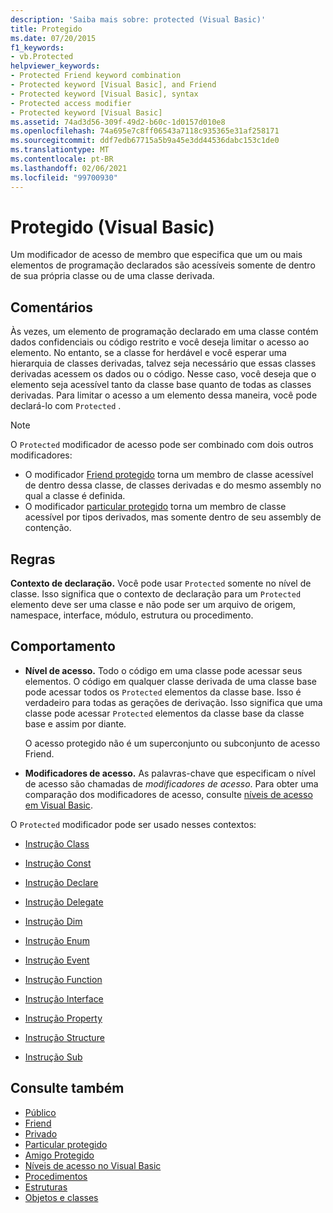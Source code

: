 ```yaml
---
description: 'Saiba mais sobre: protected (Visual Basic)'
title: Protegido
ms.date: 07/20/2015
f1_keywords:
- vb.Protected
helpviewer_keywords:
- Protected Friend keyword combination
- Protected keyword [Visual Basic], and Friend
- Protected keyword [Visual Basic], syntax
- Protected access modifier
- Protected keyword [Visual Basic]
ms.assetid: 74ad3d56-309f-49d2-b60c-1d0157d010e8
ms.openlocfilehash: 74a695e7c8ff06543a7118c935365e31af258171
ms.sourcegitcommit: ddf7edb67715a5b9a45e3dd44536dabc153c1de0
ms.translationtype: MT
ms.contentlocale: pt-BR
ms.lasthandoff: 02/06/2021
ms.locfileid: "99700930"
---
```

# <a name="protected-visual-basic"></a>Protegido (Visual Basic)

Um modificador de acesso de membro que especifica que um ou mais elementos de programação declarados são acessíveis somente de dentro de sua própria classe ou de uma classe derivada.

## <a name="remarks"></a>Comentários

Às vezes, um elemento de programação declarado em uma classe contém dados confidenciais ou código restrito e você deseja limitar o acesso ao elemento. No entanto, se a classe for herdável e você esperar uma hierarquia de classes derivadas, talvez seja necessário que essas classes derivadas acessem os dados ou o código. Nesse caso, você deseja que o elemento seja acessível tanto da classe base quanto de todas as classes derivadas. Para limitar o acesso a um elemento dessa maneira, você pode declará-lo com `Protected` .

> [!NOTE]
> O `Protected` modificador de acesso pode ser combinado com dois outros modificadores:
>
> - O modificador [Friend protegido](protected-friend.md) torna um membro de classe acessível de dentro dessa classe, de classes derivadas e do mesmo assembly no qual a classe é definida.
> - O modificador [particular protegido](private-protected.md) torna um membro de classe acessível por tipos derivados, mas somente dentro de seu assembly de contenção.

## <a name="rules"></a>Regras

**Contexto de declaração.** Você pode usar `Protected` somente no nível de classe. Isso significa que o contexto de declaração para um `Protected` elemento deve ser uma classe e não pode ser um arquivo de origem, namespace, interface, módulo, estrutura ou procedimento.

## <a name="behavior"></a>Comportamento

- **Nível de acesso.** Todo o código em uma classe pode acessar seus elementos. O código em qualquer classe derivada de uma classe base pode acessar todos os `Protected` elementos da classe base. Isso é verdadeiro para todas as gerações de derivação. Isso significa que uma classe pode acessar `Protected` elementos da classe base da classe base e assim por diante.

     O acesso protegido não é um superconjunto ou subconjunto de acesso Friend.

- **Modificadores de acesso.** As palavras-chave que especificam o nível de acesso são chamadas de *modificadores de acesso*. Para obter uma comparação dos modificadores de acesso, consulte [níveis de acesso em Visual Basic](../../programming-guide/language-features/declared-elements/access-levels.md).

O `Protected` modificador pode ser usado nesses contextos:

- [Instrução Class](../statements/class-statement.md)

- [Instrução Const](../statements/const-statement.md)

- [Instrução Declare](../statements/declare-statement.md)

- [Instrução Delegate](../statements/delegate-statement.md)

- [Instrução Dim](../statements/dim-statement.md)

- [Instrução Enum](../statements/enum-statement.md)

- [Instrução Event](../statements/event-statement.md)

- [Instrução Function](../statements/function-statement.md)

- [Instrução Interface](../statements/interface-statement.md)

- [Instrução Property](../statements/property-statement.md)

- [Instrução Structure](../statements/structure-statement.md)

- [Instrução Sub](../statements/sub-statement.md)

## <a name="see-also"></a>Consulte também

- [Público](public.md)
- [Friend](friend.md)
- [Privado](private.md)
- [Particular protegido](private-protected.md)
- [Amigo Protegido](protected-friend.md)
- [Níveis de acesso no Visual Basic](../../programming-guide/language-features/declared-elements/access-levels.md)
- [Procedimentos](../../programming-guide/language-features/procedures/index.md)
- [Estruturas](../../programming-guide/language-features/data-types/structures.md)
- [Objetos e classes](../../programming-guide/language-features/objects-and-classes/index.md)
